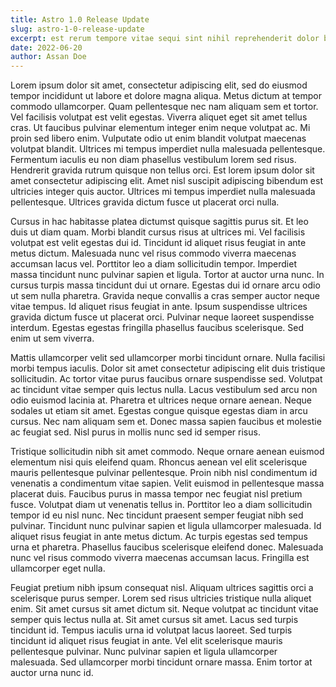 ```yaml
---
title: Astro 1.0 Release Update
slug: astro-1-0-release-update
excerpt: est rerum tempore vitae sequi sint nihil reprehenderit dolor beatae ea dolores neque fugiat blanditiis voluptate porro vel nihil molestiae ut reiciendis qui aperiam non debitis possimus qui neque nisi nulla
date: 2022-06-20
author: Assan Doe
---
```


Lorem ipsum dolor sit amet, consectetur adipiscing elit, sed do eiusmod tempor incididunt ut labore et dolore magna aliqua. Metus dictum at tempor commodo ullamcorper. Quam pellentesque nec nam aliquam sem et tortor. Vel facilisis volutpat est velit egestas. Viverra aliquet eget sit amet tellus cras. Ut faucibus pulvinar elementum integer enim neque volutpat ac. Mi proin sed libero enim. Vulputate odio ut enim blandit volutpat maecenas volutpat blandit. Ultrices mi tempus imperdiet nulla malesuada pellentesque. Fermentum iaculis eu non diam phasellus vestibulum lorem sed risus. Hendrerit gravida rutrum quisque non tellus orci. Est lorem ipsum dolor sit amet consectetur adipiscing elit. Amet nisl suscipit adipiscing bibendum est ultricies integer quis auctor. Ultrices mi tempus imperdiet nulla malesuada pellentesque. Ultrices gravida dictum fusce ut placerat orci nulla.

Cursus in hac habitasse platea dictumst quisque sagittis purus sit. Et leo duis ut diam quam. Morbi blandit cursus risus at ultrices mi. Vel facilisis volutpat est velit egestas dui id. Tincidunt id aliquet risus feugiat in ante metus dictum. Malesuada nunc vel risus commodo viverra maecenas accumsan lacus vel. Porttitor leo a diam sollicitudin tempor. Imperdiet massa tincidunt nunc pulvinar sapien et ligula. Tortor at auctor urna nunc. In cursus turpis massa tincidunt dui ut ornare. Egestas dui id ornare arcu odio ut sem nulla pharetra. Gravida neque convallis a cras semper auctor neque vitae tempus. Id aliquet risus feugiat in ante. Ipsum suspendisse ultrices gravida dictum fusce ut placerat orci. Pulvinar neque laoreet suspendisse interdum. Egestas egestas fringilla phasellus faucibus scelerisque. Sed enim ut sem viverra.

Mattis ullamcorper velit sed ullamcorper morbi tincidunt ornare. Nulla facilisi morbi tempus iaculis. Dolor sit amet consectetur adipiscing elit duis tristique sollicitudin. Ac tortor vitae purus faucibus ornare suspendisse sed. Volutpat ac tincidunt vitae semper quis lectus nulla. Lacus vestibulum sed arcu non odio euismod lacinia at. Pharetra et ultrices neque ornare aenean. Neque sodales ut etiam sit amet. Egestas congue quisque egestas diam in arcu cursus. Nec nam aliquam sem et. Donec massa sapien faucibus et molestie ac feugiat sed. Nisl purus in mollis nunc sed id semper risus.

Tristique sollicitudin nibh sit amet commodo. Neque ornare aenean euismod elementum nisi quis eleifend quam. Rhoncus aenean vel elit scelerisque mauris pellentesque pulvinar pellentesque. Proin nibh nisl condimentum id venenatis a condimentum vitae sapien. Velit euismod in pellentesque massa placerat duis. Faucibus purus in massa tempor nec feugiat nisl pretium fusce. Volutpat diam ut venenatis tellus in. Porttitor leo a diam sollicitudin tempor id eu nisl nunc. Nec tincidunt praesent semper feugiat nibh sed pulvinar. Tincidunt nunc pulvinar sapien et ligula ullamcorper malesuada. Id aliquet risus feugiat in ante metus dictum. Ac turpis egestas sed tempus urna et pharetra. Phasellus faucibus scelerisque eleifend donec. Malesuada nunc vel risus commodo viverra maecenas accumsan lacus. Fringilla est ullamcorper eget nulla.

Feugiat pretium nibh ipsum consequat nisl. Aliquam ultrices sagittis orci a scelerisque purus semper. Lorem sed risus ultricies tristique nulla aliquet enim. Sit amet cursus sit amet dictum sit. Neque volutpat ac tincidunt vitae semper quis lectus nulla at. Sit amet cursus sit amet. Lacus sed turpis tincidunt id. Tempus iaculis urna id volutpat lacus laoreet. Sed turpis tincidunt id aliquet risus feugiat in ante. Vel elit scelerisque mauris pellentesque pulvinar. Nunc pulvinar sapien et ligula ullamcorper malesuada. Sed ullamcorper morbi tincidunt ornare massa. Enim tortor at auctor urna nunc id.
